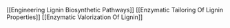 [[Engineering Lignin Biosynthetic Pathways]]
[[Enzymatic Tailoring Of Lignin Properties]]
[[Enzymatic Valorization Of Lignin]]
